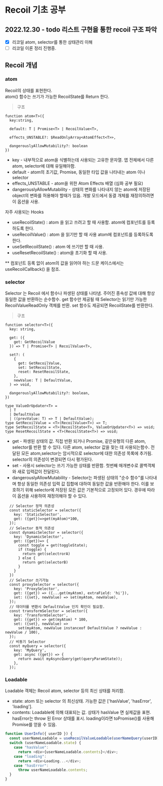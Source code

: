 # Recoil 기초 공부

## 2022.12.30 - todo 리스트 구현을 통한 recoil 구조 파악

- [x] 리코일 atom, selector를 통한 상태관리 이해
- [ ] 리코일 이론 정리 진행중.

## Recoil 개념

### atom

Recoil의 상태를 표현한다.\
atom() 함수는 쓰기가 가능한 RecoilState를 Return 한다.

> 구조

```javscript
function atom<T>({
  key:string,

  default: T | Promise<T> | RecoilValue<T>,

  effects_UNSTABLE?: $ReadOnlyArray<AtomEffect<T>>,

  dangerouslyAllowMutability?: boolean
})
```

- key - 내부적으로 atom을 식별하는데 사용되는 고유한 문자열. 앱 전체에서 다른 atom, selector에 대해 유일해야함.
- default - atom의 초기값, Promise, 동일한 타입 값을 나타내는 atom 이나 selector
- effects_UNSTABLE - atom을 위한 Atom Effects 배열 (심화 공부 필요)
- dangerouslyAllowMutability - 상태의 변화를 나타내지 않는 atom에 저장된 object의 변화를 허용해야 할때가 있음.
  개발 모드에서 동결 개체를 재정의하려면 이 옵션을 사용.

자주 사용되는 Hooks

- useRecoilState() : atom 을 읽고 쓰려고 할 때 사용함. atom에 컴포넌트를 등록하도록 한다.
- useRecoilValue() : atom 을 읽기만 할 때 사용 atom에 컴포넌트를 등록하도록 한다.
- useSetRecoilState() : atom 에 쓰기만 할 때 사용.
- useResetRecoilState() : atom을 초기화 할 때 사용.

\*\* 컴포넌트 등록 없이 atom의 값을 읽어야 하는 드문 케이스에서는 useRecoilCallback() 을 참조.

### selector

Selector 는 Recoil 에서 함수나 파생된 상태를 나타냄.
주어진 종속성 값에 대해 항상 동일한 값을 반환하는 순수함수.
get 함수만 제공될 때 Selector는 읽기만 가능한 RecoilValueReadOnly 객체를 반환.
set 함수도 제공되면 RecoilState를 반환한다.

> 구조

```javscript
function selector<T>({
  key: string,

  get: ({
    get: GetRecoilValue
  }) => T | Promise<T> | RecoilValue<T>,

  set?: (
    {
      get: GetRecoilValue,
      set: SetRecoilState,
      reset: ResetRecoilState,
    },
    newValue: T | DefaultValue,
  ) => void,

  dangerouslyAllowMutability?: boolean,
})

type ValueOrUpdater<T> =
  | T
  | DefaultValue
  | ((prevValue: T) => T | DefaultValue);
type GetRecoilValue = <T>(RecoilValue<T>) => T;
type SetRecoilState = <T>(RecoilState<T>, ValueOrUpdater<T>) => void;
type ResetRecoilState = <T>(RecoilState<T>) => void;

```

- get - 파생된 상태의 값. 직접 반환 되거나 Promise, 같은유형의 다른 atom, selector를 반환 할 수 있다.
  다른 atom, selector 값을 찾는 데 사용되는함수. 전달된 모든 atom,selector는 암시적으로 selector에 대한 의존성 목록에 추가됨.
  selector의 의존성이 변경되면 다시 평가된다.
- set - 사용시 selector는 쓰기 가능한 상태를 반환함. 첫번째 매개변수로 콜백객체와 새로 입력값이 전달된다.
- dangerouslyAllowMutability - Selector는 파생된 상태의 "순수 함수"를 나타내며 항상 동일한 의존성 입력 값 집합에 대하여 동일한 값을
  반환해야 한다.
  이를 보호하기 위해 selector에 저장된 모든 값은 기본적으로 고정되어 있다. 경우에 따라 이 옵션을 사용하여 재정의해야 할 수 있다.

```javscript
  // Selector 정적 의존성
  const staticSelector = selector({
    key: 'StaticSelector',
    get: ({get})=>get(myAtom)*100,
  });
  // Selector 동적 의존성
  const dynamicSelector = selector({
    key: 'DynamicSelector',
    get: ({get})=> {
      const toggle = get(toggleState);
      if (toggle) {
        return get(selectrorA)
      } else {
        return get(selectorB)
      }
    }
  })
  // Selector 쓰기가능
  const proxySelector = selector({
    key: 'ProxySelector',
    get: ({get}) => ({...get(myAtom), extraField: 'hi'}),
    set: ({set}, newValue) => set(myAtom, newValue),
  });
  // 데이터를 변환시 DefaultValue 인지 확인이 필요함.
  const transformSelector = selector({
    key: 'TransformSelector',
    get: ({get}) => get(myAtom) * 100,
    set: ({set}, newValue) =>
      set(myAtom, newValue instanceof DefaultValue ? newValue : newValue / 100),
  });
  // 비동기 Selector
  const myQuery = selector({
    key: 'MyQuery',
    get: async ({get}) => {
      return await myAsyncQuery(get(queryParamState));
    },
  });
```

### Loadable

Loadable 객체는 Recoil atom, selector 등의 최신 상태를 처리함.

- state: atom 또는 selector 의 최신상태. 가능한 값은 ['hasValue', 'hasError', 'loading'].
- contents: Loadable에 의해 대표되는 값. 상태가 hasValue 면 실제값을 표현. hasError는 throw 된 Error 상태를 표시.
  loading이라면 toPromise()를 사용해 Promise를 얻을 수 있음.

```javascript
function UserInfo({ userID }) {
  const userNameLoadable = useRecoilValueLoadable(userNameQuery(userID));
  switch (userNameLoadable.state) {
    case "hasValue":
      return <div>{userNameLoadable.contents}</div>;
    case "loading":
      return <div>Loading...</div>;
    case "hasError":
      throw userNameLoadable.contents;
  }
}
```
